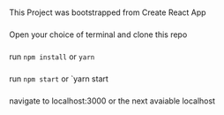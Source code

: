 ###
This Project was bootstrapped from Create React App

###
Open your choice of terminal and clone this repo

### 
run `npm install` or `yarn`

### 
run `npm start` or `yarn start

###
navigate to localhost:3000 or the next avaiable localhost
